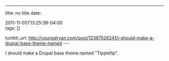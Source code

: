 ---
title: no title
date:

 2011-11-05T13:25:39-04:00  
tags:  []

tumblr_url:
http://yourpalryan.com/post/12367526241/i-should-make-a-drupal-base-theme-named
\-\--

I should make a Drupal base theme named "Tipplefip".
